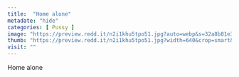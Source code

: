 ```yaml
---
title:  "Home alone"
metadate: "hide"
categories: [ Pussy ]
image: "https://preview.redd.it/n2i1khu5tpo51.jpg?auto=webp&s=32a8b81e3f55d3806cc5b3551a6373785689b5eb"
thumb: "https://preview.redd.it/n2i1khu5tpo51.jpg?width=640&crop=smart&auto=webp&s=85785b81745d53f0df7436d5a3965a2ee6379ac1"
visit: ""
---
```

Home alone
